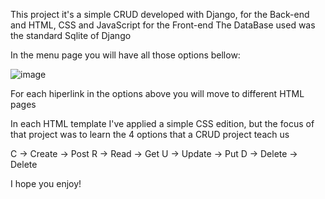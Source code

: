 This project it's a simple CRUD developed with Django, for the Back-end and HTML, CSS and JavaScript for the Front-end
The DataBase used was the standard Sqlite of Django

In the menu page you will have all those options bellow:

![image](https://user-images.githubusercontent.com/113387966/203325807-6544a044-2580-4704-b6e4-ab251ea522fc.png)

For each hiperlink in the options above you will move to different HTML pages

In each HTML template I've applied a simple CSS edition, but the focus of that project was to learn the 4 options that a CRUD project teach us

C -> Create -> Post
R -> Read -> Get
U -> Update -> Put
D -> Delete -> Delete
 
I hope you enjoy!
